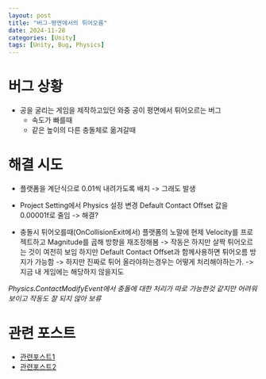 ```yaml
---
layout: post
title: "버그-평면에서의 튀어오름"
date: 2024-11-28
categories: [Unity]
tags: [Unity, Bug, Physics]
---
```


# 버그 상황
 - 공을 굴리는 게임을 제작하고있던 와중 공이 평면에서 튀어오르는 버그
   - 속도가 빠를때
   - 같은 높이의 다른 충돌체로 옮겨갈때

# 해결 시도
- 플랫폼을 계단식으로 0.01씩 내려가도록 배치 -> 그래도 발생
- Project Setting에서 Physics 설정 변경 Default Contact Offset 값을 0.00001f로 줄임 -> 해결?

- 충돌시 튀어오를때(OnCollisionExit에서) 플랫폼의 노말에 현제 Velocity를 프로젝트하고 Magnitude를 곱해 방향을 재조정해봄 -> 작동은 하지만 살짝 튀어오르는 것이 여전히 보임 하지만 Default Contact Offset과 함께사용하면 튀어오름 방지가 가능함 -> 하지만 진짜로 튀어 올라야하는경우는 어떻게 처리해야하는가. -> 지금 내 게임에는 해당하지 않을지도

 *Physics.ContactModifyEvent에서 충돌에 대한 처리가 따로 가능한것 같지만 어려워보이고 작동도 잘 되지 않아 보류*


# 관련 포스트
- [관련포스트1](https://discussions.unity.com/t/ball-rolling-over-edge-bounces-incorrectly/574306)
- [관련포스트2](https://discussions.unity.com/t/rolling-ball-bouncing-issues-preventing-upgrade-past-2018-2/827982/10)